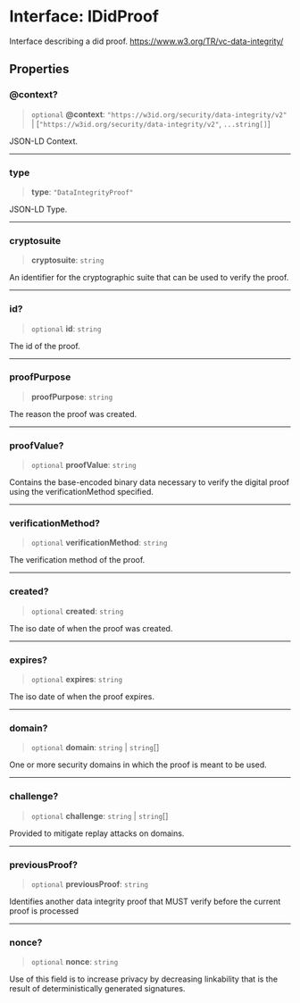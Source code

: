 # Interface: IDidProof

Interface describing a did proof.
https://www.w3.org/TR/vc-data-integrity/

## Properties

### @context?

> `optional` **@context**: `"https://w3id.org/security/data-integrity/v2"` \| [`"https://w3id.org/security/data-integrity/v2"`, `...string[]`]

JSON-LD Context.

***

### type

> **type**: `"DataIntegrityProof"`

JSON-LD Type.

***

### cryptosuite

> **cryptosuite**: `string`

An identifier for the cryptographic suite that can be used to verify the proof.

***

### id?

> `optional` **id**: `string`

The id of the proof.

***

### proofPurpose

> **proofPurpose**: `string`

The reason the proof was created.

***

### proofValue?

> `optional` **proofValue**: `string`

Contains the base-encoded binary data necessary to verify the
digital proof using the verificationMethod specified.

***

### verificationMethod?

> `optional` **verificationMethod**: `string`

The verification method of the proof.

***

### created?

> `optional` **created**: `string`

The iso date of when the proof was created.

***

### expires?

> `optional` **expires**: `string`

The iso date of when the proof expires.

***

### domain?

> `optional` **domain**: `string` \| `string`[]

One or more security domains in which the proof is meant to be used.

***

### challenge?

> `optional` **challenge**: `string` \| `string`[]

Provided to mitigate replay attacks on domains.

***

### previousProof?

> `optional` **previousProof**: `string`

Identifies another data integrity proof that MUST verify before
the current proof is processed

***

### nonce?

> `optional` **nonce**: `string`

Use of this field is to increase privacy by decreasing linkability
that is the result of deterministically generated signatures.
